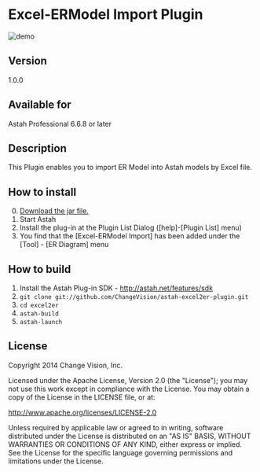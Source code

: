 Excel-ERModel Import Plugin
===============================

![demo](https://raw.github.com/ChangeVision/astah-excel2er-plugin/master/docs/images/screenshot.png)

Version
----------------
1.0.0

Available for
----------------
Astah Professional 6.6.8 or later

Description
----------------
This Plugin enables you to import ER Model into Astah models by Excel file.

How to install
----------------
0. [Download the jar file.](http://cdn.change-vision.com/plugins/excel2er-1.0.0.jar)
1. Start Astah
2. Install the plug-in at the Plugin List Dialog ([help]-[Plugin List] menu)
3. You find that the [Excel-ERModel Import] has been added under the [Tool] - [ER Diagram] menu

How to build
------------
1. Install the Astah Plug-in SDK - <http://astah.net/features/sdk>
2. `git clone git://github.com/ChangeVision/astah-excel2er-plugin.git`
3. `cd excel2er`
4. `astah-build`
5. `astah-launch`

License
---------------
Copyright 2014 Change Vision, Inc.

Licensed under the Apache License, Version 2.0 (the "License");
you may not use this work except in compliance with the License.
You may obtain a copy of the License in the LICENSE file, or at:

   <http://www.apache.org/licenses/LICENSE-2.0>

Unless required by applicable law or agreed to in writing, software
distributed under the License is distributed on an "AS IS" BASIS,
WITHOUT WARRANTIES OR CONDITIONS OF ANY KIND, either express or implied.
See the License for the specific language governing permissions and
limitations under the License.

